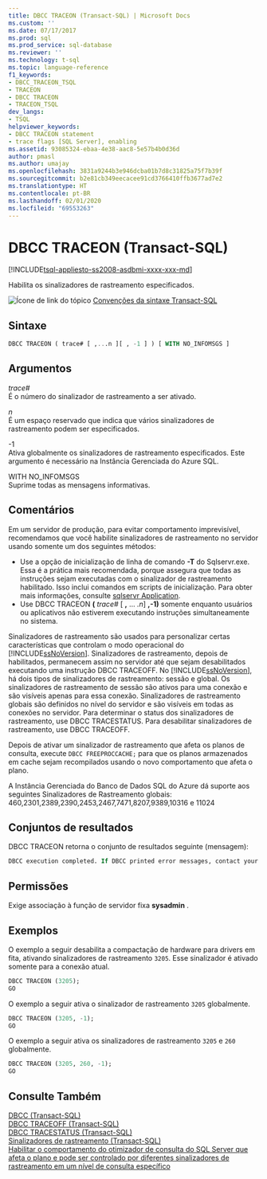 ```yaml
---
title: DBCC TRACEON (Transact-SQL) | Microsoft Docs
ms.custom: ''
ms.date: 07/17/2017
ms.prod: sql
ms.prod_service: sql-database
ms.reviewer: ''
ms.technology: t-sql
ms.topic: language-reference
f1_keywords:
- DBCC_TRACEON_TSQL
- TRACEON
- DBCC TRACEON
- TRACEON_TSQL
dev_langs:
- TSQL
helpviewer_keywords:
- DBCC TRACEON statement
- trace flags [SQL Server], enabling
ms.assetid: 93085324-ebaa-4e38-aac8-5e57b4b0d36d
author: pmasl
ms.author: umajay
ms.openlocfilehash: 3831a9244b3e946dcba01b7d8c31825a75f7b39f
ms.sourcegitcommit: b2e81cb349eecacee91cd3766410ffb3677ad7e2
ms.translationtype: HT
ms.contentlocale: pt-BR
ms.lasthandoff: 02/01/2020
ms.locfileid: "69553263"
---
```

# <a name="dbcc-traceon-transact-sql"></a>DBCC TRACEON (Transact-SQL)
[!INCLUDE[tsql-appliesto-ss2008-asdbmi-xxxx-xxx-md](../../includes/tsql-appliesto-ss2008-asdbmi-xxxx-xxx-md.md)]

Habilita os sinalizadores de rastreamento especificados.
  
![Ícone de link do tópico](../../database-engine/configure-windows/media/topic-link.gif "Ícone de link do tópico") [Convenções da sintaxe Transact-SQL](../../t-sql/language-elements/transact-sql-syntax-conventions-transact-sql.md)
  
## <a name="syntax"></a>Sintaxe  
  
```sql
DBCC TRACEON ( trace# [ ,...n ][ , -1 ] ) [ WITH NO_INFOMSGS ]  
```  
  
## <a name="arguments"></a>Argumentos  
*trace#*  
É o número do sinalizador de rastreamento a ser ativado.  
  
*n*  
É um espaço reservado que indica que vários sinalizadores de rastreamento podem ser especificados.  
  
-1  
Ativa globalmente os sinalizadores de rastreamento especificados. Este argumento é necessário na Instância Gerenciada do Azure SQL. 
  
WITH NO_INFOMSGS  
Suprime todas as mensagens informativas.  
  
## <a name="remarks"></a>Comentários  
Em um servidor de produção, para evitar comportamento imprevisível, recomendamos que você habilite sinalizadores de rastreamento no servidor usando somente um dos seguintes métodos:
-   Use a opção de inicialização de linha de comando **-T** do Sqlservr.exe. Essa é a prática mais recomendada, porque assegura que todas as instruções sejam executadas com o sinalizador de rastreamento habilitado. Isso inclui comandos em scripts de inicialização. Para obter mais informações, consulte [sqlservr Application](../../tools/sqlservr-application.md).  
-   Use DBCC TRACEON **(** _trace#_ [ **,** ... *.n*] **,-1)** somente enquanto usuários ou aplicativos não estiverem executando instruções simultaneamente no sistema.  

Sinalizadores de rastreamento são usados para personalizar certas características que controlam o modo operacional do [!INCLUDE[ssNoVersion](../../includes/ssnoversion-md.md)]. Sinalizadores de rastreamento, depois de habilitados, permanecem assim no servidor até que sejam desabilitados executando uma instrução DBCC TRACEOFF. No [!INCLUDE[ssNoVersion](../../includes/ssnoversion-md.md)], há dois tipos de sinalizadores de rastreamento: sessão e global. Os sinalizadores de rastreamento de sessão são ativos para uma conexão e são visíveis apenas para essa conexão. Sinalizadores de rastreamento globais são definidos no nível do servidor e são visíveis em todas as conexões no servidor. Para determinar o status dos sinalizadores de rastreamento, use DBCC TRACESTATUS. Para desabilitar sinalizadores de rastreamento, use DBCC TRACEOFF.
  
Depois de ativar um sinalizador de rastreamento que afeta os planos de consulta, execute `DBCC FREEPROCCACHE;` para que os planos armazenados em cache sejam recompilados usando o novo comportamento que afeta o plano.

A Instância Gerenciada do Banco de Dados SQL do Azure dá suporte aos seguintes Sinalizadores de Rastreamento globais: 460,2301,2389,2390,2453,2467,7471,8207,9389,10316 e 11024

## <a name="result-sets"></a>Conjuntos de resultados  
 DBCC TRACEON retorna o conjunto de resultados seguinte (mensagem):  
  
```sql
DBCC execution completed. If DBCC printed error messages, contact your system administrator.  
```  
  
## <a name="permissions"></a>Permissões  
Exige associação à função de servidor fixa **sysadmin** .
  
## <a name="examples"></a>Exemplos  
O exemplo a seguir desabilita a compactação de hardware para drivers em fita, ativando sinalizadores de rastreamento `3205`. Esse sinalizador é ativado somente para a conexão atual.
  
```sql  
DBCC TRACEON (3205);  
GO  
```  
  
O exemplo a seguir ativa o sinalizador de rastreamento `3205` globalmente.
  
```sql  
DBCC TRACEON (3205, -1);  
GO  
```  
  
O exemplo a seguir ativa os sinalizadores de rastreamento `3205` e `260` globalmente.
  
```sql  
DBCC TRACEON (3205, 260, -1);  
GO  
```  
  
## <a name="see-also"></a>Consulte Também  
[DBCC &#40;Transact-SQL&#41;](../../t-sql/database-console-commands/dbcc-transact-sql.md)  
[DBCC TRACEOFF &#40;Transact-SQL&#41;](../../t-sql/database-console-commands/dbcc-traceoff-transact-sql.md)  
[DBCC TRACESTATUS &#40;Transact-SQL&#41;](../../t-sql/database-console-commands/dbcc-tracestatus-transact-sql.md)  
[Sinalizadores de rastreamento &#40;Transact-SQL&#41;](../../t-sql/database-console-commands/dbcc-traceon-trace-flags-transact-sql.md)  
[Habilitar o comportamento do otimizador de consulta do SQL Server que afeta o plano e pode ser controlado por diferentes sinalizadores de rastreamento em um nível de consulta específico](https://support.microsoft.com/kb/2801413)
  
  

